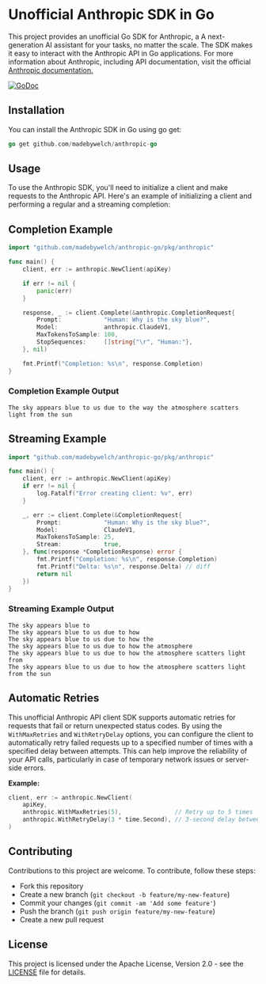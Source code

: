 # Unofficial Anthropic SDK in Go

This project provides an unofficial Go SDK for Anthropic, a A next-generation AI assistant for your tasks, no matter the scale. The SDK makes it easy to interact with the Anthropic API in Go applications. For more information about Anthropic, including API documentation, visit the official [Anthropic documentation.](https://console.anthropic.com/docs)

[![GoDoc](https://godoc.org/github.com/madebywelch/anthropic-go?status.svg)](https://pkg.go.dev/github.com/madebywelch/anthropic-go)

## Installation

You can install the Anthropic SDK in Go using go get:

```go
go get github.com/madebywelch/anthropic-go
```

## Usage

To use the Anthropic SDK, you'll need to initialize a client and make requests to the Anthropic API. Here's an example of initializing a client and performing a regular and a streaming completion:

## Completion Example

```go
import "github.com/madebywelch/anthropic-go/pkg/anthropic"

func main() {
	client, err := anthropic.NewClient(apiKey)

	if err != nil {
		panic(err)
	}

	response, _ := client.Complete(&anthropic.CompletionRequest{
		Prompt:            "Human: Why is the sky blue?",
		Model:             anthropic.ClaudeV1,
		MaxTokensToSample: 100,
		StopSequences:     []string{"\r", "Human:"},
	}, nil)

	fmt.Printf("Completion: %s\n", response.Completion)
}
```

### Completion Example Output

```
The sky appears blue to us due to the way the atmosphere scatters light from the sun
```

## Streaming Example

```go
import "github.com/madebywelch/anthropic-go/pkg/anthropic"

func main() {
	client, err := anthropic.NewClient(apiKey)
	if err != nil {
		log.Fatalf("Error creating client: %v", err)
	}

	_, err := client.Complete(&CompletionRequest{
		Prompt:            "Human: Why is the sky blue?",
		Model:             ClaudeV1,
		MaxTokensToSample: 25,
		Stream:            true,
	}, func(response *CompletionResponse) error {
		fmt.Printf("Completion: %s\n", response.Completion)
		fmt.Printf("Delta: %s\n", response.Delta) // diff
		return nil
	})
}
```

### Streaming Example Output

```
The sky appears blue to
The sky appears blue to us due to how
The sky appears blue to us due to how the
The sky appears blue to us due to how the atmosphere
The sky appears blue to us due to how the atmosphere scatters light from
The sky appears blue to us due to how the atmosphere scatters light from the sun
```

## Automatic Retries

This unofficial Anthropic API client SDK supports automatic retries for requests that fail or return unexpected status codes. By using the `WithMaxRetries` and `WithRetryDelay` options, you can configure the client to automatically retry failed requests up to a specified number of times with a specified delay between attempts. This can help improve the reliability of your API calls, particularly in case of temporary network issues or server-side errors.

**Example:**

```go
client, err := anthropic.NewClient(
	apiKey,
	anthropic.WithMaxRetries(5),               // Retry up to 5 times
	anthropic.WithRetryDelay(3 * time.Second), // 3-second delay between retries
)
```

## Contributing

Contributions to this project are welcome. To contribute, follow these steps:

- Fork this repository
- Create a new branch (`git checkout -b feature/my-new-feature`)
- Commit your changes (`git commit -am 'Add some feature'`)
- Push the branch (`git push origin feature/my-new-feature`)
- Create a new pull request

## License

This project is licensed under the Apache License, Version 2.0 - see the [LICENSE](LICENSE) file for details.

